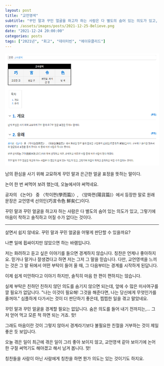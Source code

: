 ```yaml
---
layout: post
title: "교언영색"
subtitle: "꾸민 말과 꾸민 얼굴을 하고자 하는 사람은 다 별도의 숨어 있는 의도가 있고, 그렇기에 마음이 착하고 솔직하고 어질 수가 없다는 것이다."
cover: /assets/images/posts/2021-12-25-Believe.png
date: "2021-12-24 20:00:00"
categories: posts
tags: ["2021년", "회고", "데이터빈", "에이유클리드"]
---
```


<img src="/assets/images/posts/2021-12-25-Believe.png">

남의 환심을 사기 위해 교묘하게 꾸민 말과 은근한 얼굴 표정을 뜻하는 말이다.

논어 한 번 써먹어 보려 했는데, 오늘에서야 써먹네요.

공자의 《논어》 중 〈학이편(學而篇)〉, 〈양화편(陽貨篇)〉에서 등장한 말로 원래 문장은 교언영색 선의인(巧言令色 鮮矣仁)이다.

꾸민 말과 꾸민 얼굴을 하고자 하는 사람은 다 별도의 숨어 있는 의도가 있고, 그렇기에 마음이 착하고 솔직하고 어질 수가 없다는 것이다.

----

살면서 쉽지 않네요. 꾸민 말과 꾸민 얼굴을 어떻게 판단할 수 있을까요?

나쁜 일에 휩싸이지만 않았으면 하는 바램입니다.

저는 화려하고 듣고 싶은 이야기를 들으면 경계하지 않습니다. 칭찬은 언제나 좋아하지요. 믿거나 말거나 잘생겼다고 하면 저는 그저 그 말을 믿습니다.
다만, 교언영색을 느끼는 것은 그 말 뒤에서 어떤 부탁이 들어 올 때, 그 다음부터는 경계를 시작하게 된답니다.

이제 쉽게 미안하다고 이야기 하지만, 솔직히 마음 한 편이 편하지는 않습니다.

실제 부탁은 친하던 친하지 않던 의도를 숨기지 않으면 되는데, 앞에 수 많은 미사여구를 깔 필요가 없답니다.
"나는 이것이 필요해! 그것을 해준다면, 나는 당신에게 무엇인가를 줄꺼야."
심플하게 다가서는 것이 더 판단하기 좋은데, 찝찝한 일을 겪고 말았네요.

꾸민 말과 꾸민 얼굴을 경계할 필요는 없답니다. 숨은 의도를 들어 내기 전까지는,... 그저 얻어 먹고 모른 척 하면 되는 거죠. 핫!

그래도 마음이란 것이 그렇지 않아서 경계라기보다 불필요한 친절을 거부하는 것이 제일 좋은 듯 보입니다.

오늘 겪은 일이 최근에 겪은 일이 그리 좋아 보이지 않고, 교언영색 같아 보이기에 논어 한 구절 써먹기도 해야겠고 해서 남겨 봅니다. 핫!

칭찬들을 사람이 아닌 사람에게 칭찬을 하면 뭔가 의도는 있는 것이기도 하지요.
